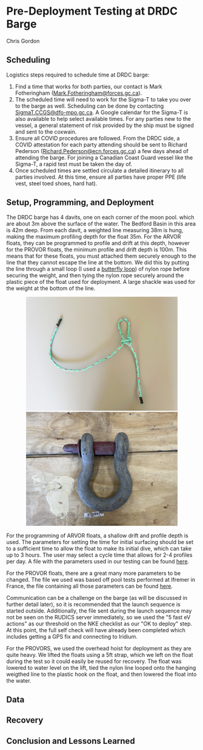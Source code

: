 # Pre-Deployment Testing at DRDC Barge

Chris Gordon

## Scheduling

Logistics steps required to schedule time at DRDC barge:

1. Find a time that works for both parties, our contact is Mark Fotheringham
([Mark.Fotheringham@forces.gc.ca](mailto:Mark.Fotheringham@forces.gc.ca)).
2. The scheduled time will need to work for the Sigma-T to take you over to
the barge as well. Scheduling can be done by contacting
[SigmaT.CCGS@dfo-mpo.gc.ca](mailto:SigmaT.CCGS@dfo-mpo.gc.ca). A Google
calendar for the Sigma-T is also available to help select available times.
For any parties new to the vessel, a general statement of risk provided by the
ship must be signed and sent to the coxwain.
3. Ensure all COVID procedures are followed. From the DRDC side, a COVID
attestation for each party attending should be sent to Richard Pederson
([Richard.Pederson@ecn.forces.gc.ca](mailto:Richard.Pederson@ecn.forces.gc.ca))
a few days ahead of attending the barge. For joining a Canadian Coast Guard
vessel like the Sigma-T, a rapid test must be taken the day of.
4. Once scheduled times are settled circulate a detailed itinerary to all
parties involved. At this time, ensure all parties have proper PPE (life vest,
steel toed shoes, hard hat).

## Setup, Programming, and Deployment

The DRDC barge has 4 davits, one on each corner of the moon pool. which are 
about 3m above the surface of the water. The Bedford Basin in this area is 
42m deep. From each davit, a weighted line measuring 38m is hung, making the 
maximum profiling depth for the float 35m. For the ARVOR floats, they can be 
programmed to profile and drift at this depth, however for the PROVOR floats,
the minimum profile and drift depth is 100m. This means that for these floats,
you must attached them securely enough to the line that they cannot escape the
line at the bottom. We did this by putting the line through a small loop (I 
used a 
[butterfly loop](https://www.animatedknots.com/alpine-butterfly-loop-knot)) of 
nylon rope before securing the weight, and then tying the nylon rope securely 
around the plastic piece of the float used for deployment. A large shackle was 
used for the weight at the bottom of the line.

<p align="middle">
    <img src="../figures/loop.jpg" alt="Alpine Butterfly Loop" style="width:400px;"/>
    <img src="../figures/shackle.jpg" alt="Shackle weight" style="width:400px;"/>
</p>

For the programming of ARVOR floats, a shallow drift and profile depth is used.
The parameters for setting the time for initial surfacing should be set to a
sufficient time to allow the float to make its initial dive, which can take up
to 3 hours. The user may select a cycle time that allows for 2-4 profiles per
day. A file with the parameters used in our testing can be found [here]().

For the PROVOR floats, there are a great many more parameters to be changed. 
The file we used was based off pool tests performed at Ifremer in France, the
file containing all those parameters can be found [here]().

Communication can be a challenge on the barge (as will be discussed in further 
detail later), so it is recommended that the launch sequence is started
outside. Additionally, the file sent during the launch sequence may not be seen
on the RUDICS server immediately, so we used the "5 fast eV actions" as our
threshold on the NKE checklist as our "OK to deploy" step. At this point, the
full self check will have already been completed which includes getting a GPS
fix and connecting to Iridium.

For the PROVORS, we used the overhead hoist for deployment as they are quite
heavy. We lifted the floats using a 5ft strap, which we left on the float
during the test so it could easily be reused for recovery. The float was
lowered to water level on the lift, tied the nylon line looped onto the hanging
weigthed line to the plastic hook on the float, and then lowered the float into
the water.

## Data

## Recovery

## Conclusion and Lessons Learned
